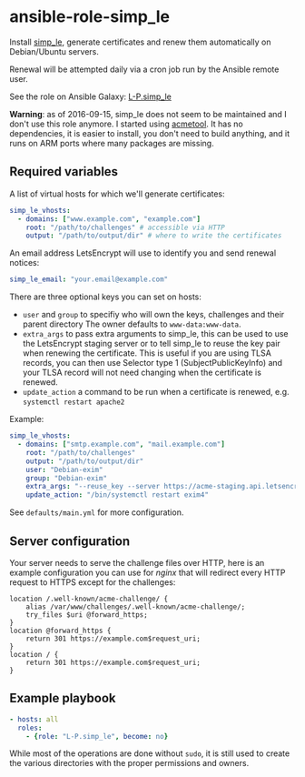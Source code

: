 ansible-role-simp_le
====================
Install [simp_le](https://github.com/kuba/simp_le.git), generate certificates
and renew them automatically on Debian/Ubuntu servers.

Renewal will be attempted daily via a cron job run by the Ansible remote user.

See the role on Ansible Galaxy: [L-P.simp_le](https://galaxy.ansible.com/detail#/role/6627)

**Warning**: as of 2016-09-15, simp_le does not seem to be maintained
and I don't use this role anymore.
I started using [acmetool](https://github.com/L-P/ansible-role-acmetool).
It has no dependencies, it is easier to install, you don't need to build
anything, and it runs on ARM ports where many packages are missing.

## Required variables
A list of virtual hosts for which we'll generate certificates:
```yaml
simp_le_vhosts:
  - domains: ["www.example.com", "example.com"]
    root: "/path/to/challenges" # accessible via HTTP
    output: "/path/to/output/dir" # where to write the certificates
```

An email address LetsEncrypt will use to identify you and send renewal notices:
```yaml
simp_le_email: "your.email@example.com"
```

There are three optional keys you can set on hosts:

- `user` and `group` to specifiy who will own the keys, challenges and their parent directory
  The owner defaults to `www-data:www-data`.
- `extra_args` to pass extra arguments to simp_le, this can be used to use the
  LetsEncrypt staging server or to tell simp_le to reuse the key pair when
  renewing the certificate. This is useful if you are using TLSA records, you
  can then use Selector type 1 (SubjectPublicKeyInfo) and your TLSA record will
  not need changing when the certificate is renewed.
- `update_action` a command to be run when a certificate is renewed,
   e.g. `systemctl restart apache2`

Example:
```yaml
simp_le_vhosts:
  - domains: ["smtp.example.com", "mail.example.com"]
    root: "/path/to/challenges"
    output: "/path/to/output/dir"
    user: "Debian-exim"
    group: "Debian-exim"
    extra_args: "--reuse_key --server https://acme-staging.api.letsencrypt.org/directory"
    update_action: "/bin/systemctl restart exim4"
```

See `defaults/main.yml` for more configuration.

## Server configuration
Your server needs to serve the challenge files over HTTP, here is an example
configuration you can use for _nginx_ that will redirect every HTTP request to
HTTPS except for the challenges:

```nginx
location /.well-known/acme-challenge/ {
    alias /var/www/challenges/.well-known/acme-challenge/;
    try_files $uri @forward_https;
}
location @forward_https {
    return 301 https://example.com$request_uri;
}
location / {
    return 301 https://example.com$request_uri;
}
```

## Example playbook
```yaml
- hosts: all
  roles:
    - {role: "L-P.simp_le", become: no}
```

While most of the operations are done without `sudo`, it is still used to
create the various directories with the proper permissions and owners.
